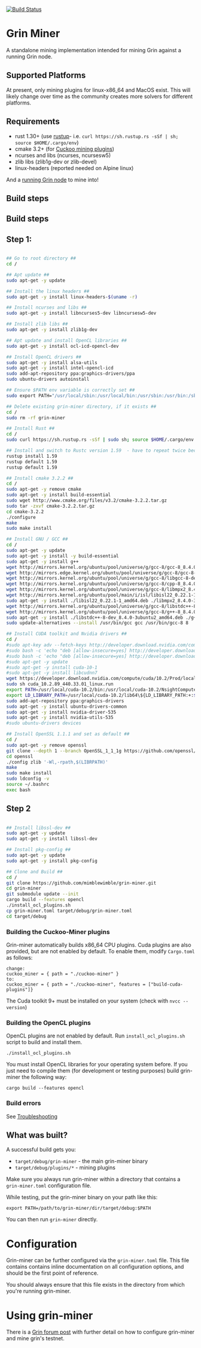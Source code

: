 [![Build Status](https://dev.azure.com/mimblewimble/grin-miner/_apis/build/status/mimblewimble.grin-miner?branchName=master)](https://dev.azure.com/mimblewimble/grin-miner/_build/latest?definitionId=5&branchName=master)

# Grin Miner

A standalone mining implementation intended for mining Grin against a running Grin node.

## Supported Platforms

At present, only mining plugins for linux-x86_64 and MacOS exist. This will likely change over time as the community creates more solvers for different platforms.

## Requirements

- rust 1.30+ (use [rustup]((https://www.rustup.rs/))- i.e. `curl https://sh.rustup.rs -sSf | sh; source $HOME/.cargo/env`)
- cmake 3.2+ (for [Cuckoo mining plugins]((https://github.com/mimblewimble/cuckoo-miner)))
- ncurses and libs (ncurses, ncursesw5)
- zlib libs (zlib1g-dev or zlib-devel)
- linux-headers (reported needed on Alpine linux)

And a [running Grin node](https://github.com/mimblewimble/grin/blob/master/doc/build.md) to mine into!

## Build steps


## Build steps

## Step 1:

```sh

## Go to root directory ##
cd /

## Apt update ##
sudo apt-get -y update

## Install the linux headers ##
sudo apt-get -y install linux-headers-$(uname -r)

## Install ncurses and libs ##
sudo apt-get -y install libncurses5-dev libncursesw5-dev

## Install zlib libs ##
sudo apt-get -y install zlib1g-dev

## Apt update and install OpenCL libraries ##
sudo apt-get -y install ocl-icd-opencl-dev

## Install OpenCL drivers ##
sudo apt-get -y install alsa-utils
sudo apt-get -y install intel-opencl-icd
sudo add-apt-repository ppa:graphics-drivers/ppa
sudo ubuntu-drivers autoinstall

## Ensure $PATH env variable is correctly set ##
sudo export PATH="/usr/local/sbin:/usr/local/bin:/usr/sbin:/usr/bin:/sbin:/bin:/usr/games:/usr/local/games"

## Delete existing grin-miner directory, if it exists ##
cd /
sudo rm -rf grin-miner

## Install Rust ##
cd /
sudo curl https://sh.rustup.rs -sSf | sudo sh; source $HOME/.cargo/env 

## Install and switch to Rustc version 1.59  - have to repeat twice because it doesn't take the first time, for some reason. Will have to look into that later. ##
rustup install 1.59
rustup default 1.59
rustup default 1.59

## Install cmake 3.2.2 ##
cd /
sudo apt-get -y remove cmake
sudo apt-get -y install build-essential
sudo wget http://www.cmake.org/files/v3.2/cmake-3.2.2.tar.gz
sudo tar -zxvf cmake-3.2.2.tar.gz
cd cmake-3.2.2
./configure
make
sudo make install

## Install GNU / GCC ##
cd /
sudo apt-get -y update
sudo apt-get -y install -y build-essential
sudo apt-get -y install g++
wget http://mirrors.kernel.org/ubuntu/pool/universe/g/gcc-8/gcc-8_8.4.0-3ubuntu2_amd64.deb
wget http://mirrors.edge.kernel.org/ubuntu/pool/universe/g/gcc-8/gcc-8-base_8.4.0-3ubuntu2_amd64.deb
wget http://mirrors.kernel.org/ubuntu/pool/universe/g/gcc-8/libgcc-8-dev_8.4.0-3ubuntu2_amd64.deb
wget http://mirrors.kernel.org/ubuntu/pool/universe/g/gcc-8/cpp-8_8.4.0-3ubuntu2_amd64.deb
wget http://mirrors.kernel.org/ubuntu/pool/universe/g/gcc-8/libmpx2_8.4.0-3ubuntu2_amd64.deb
wget http://mirrors.kernel.org/ubuntu/pool/main/i/isl/libisl22_0.22.1-1_amd64.deb
sudo apt-get -y install ./libisl22_0.22.1-1_amd64.deb ./libmpx2_8.4.0-3ubuntu2_amd64.deb ./cpp-8_8.4.0-3ubuntu2_amd64.deb ./libgcc-8-dev_8.4.0-3ubuntu2_amd64.deb ./gcc-8-base_8.4.0-3ubuntu2_amd64.deb ./gcc-8_8.4.0-3ubuntu2_amd64.deb
wget http://mirrors.kernel.org/ubuntu/pool/universe/g/gcc-8/libstdc++-8-dev_8.4.0-3ubuntu2_amd64.deb
wget http://mirrors.kernel.org/ubuntu/pool/universe/g/gcc-8/g++-8_8.4.0-3ubuntu2_amd64.deb
sudo apt-get -y install ./libstdc++-8-dev_8.4.0-3ubuntu2_amd64.deb ./g++-8_8.4.0-3ubuntu2_amd64.deb
sudo update-alternatives --install /usr/bin/gcc gcc /usr/bin/gcc-8 8

## Install CUDA toolkit and Nvidia drivers ##
cd /
#sudo apt-key adv --fetch-keys http://developer.download.nvidia.com/compute/cuda/repos/ubuntu1804/x86_64/7fa2af80.pub
#sudo bash -c 'echo "deb [allow-insecure=yes] http://developer.download.nvidia.com/compute/cuda/repos/ubuntu1804/x86_64 /" > /etc/apt/sources.list.d/cuda.list'
#sudo bash -c 'echo "deb [allow-insecure=yes] http://developer.download.nvidia.com/compute/machine-learning/repos/ubuntu1804/x86_64 /" > /etc/apt/sources.list.d/cuda_learn.list'
#sudo apt-get -y update
#sudo apt-get -y install cuda-10-1
#sudo apt-get -y install libcudnn7
wget https://developer.download.nvidia.com/compute/cuda/10.2/Prod/local_installers/cuda_10.2.89_440.33.01_linux.run
sudo sh cuda_10.2.89_440.33.01_linux.run
export PATH=/usr/local/cuda-10.2/bin:/usr/local/cuda-10.2/NsightCompute-2019.1${PATH:+:${PATH}}
export LD_LIBRARY_PATH=/usr/local/cuda-10.2/lib64\${LD_LIBRARY_PATH:+:${LD_LIBRARY_PATH}}
sudo add-apt-repository ppa:graphics-drivers
sudo apt-get -y install ubuntu-drivers-common
sudo apt-get -y install nvidia-driver-535
sudo apt-get -y install nvidia-utils-535
#sudo ubuntu-drivers devices

## Install OpenSSL 1.1.1 and set as default ##
cd /
sudo apt-get -y remove openssl
git clone --depth 1 --branch OpenSSL_1_1_1g https://github.com/openssl/openssl.git
cd openssl
./config zlib '-Wl,-rpath,$(LIBRPATH)'
make
sudo make install
sudo ldconfig -v
source ~/.bashrc
exec bash

```


## Step 2

```sh

## Install libssl-dev ##
sudo apt-get -y update
sudo apt-get -y install libssl-dev

## Install pkg-config ##
sudo apt-get -y update
sudo apt-get -y install pkg-config

## Clone and Build ##
cd /
git clone https://github.com/mimblewimble/grin-miner.git
cd grin-miner
git submodule update --init
cargo build --features opencl 
./install_ocl_plugins.sh
cp grin-miner.toml target/debug/grin-miner.toml
cd target/debug
```


### Building the Cuckoo-Miner plugins

Grin-miner automatically builds x86_64 CPU plugins. Cuda plugins are also provided, but are
not enabled by default. To enable them, modify `Cargo.toml` as follows:

```
change:
cuckoo_miner = { path = "./cuckoo-miner" }
to:
cuckoo_miner = { path = "./cuckoo-miner", features = ["build-cuda-plugins"]}
```

The Cuda toolkit 9+ must be installed on your system (check with `nvcc --version`)

### Building the OpenCL plugins
OpenCL plugins are not enabled by default. Run `install_ocl_plugins.sh` script to build and install them.

```
./install_ocl_plugins.sh
```
You must install OpenCL libraries for your operating system before.
If you just need to compile them (for development or testing purposes) build grin-miner the following way:

```
cargo build --features opencl
```

### Build errors

See [Troubleshooting](https://github.com/mimblewimble/docs/wiki/Troubleshooting)

## What was built?

A successful build gets you:

 - `target/debug/grin-miner` - the main grin-miner binary
 - `target/debug/plugins/*` - mining plugins

Make sure you always run grin-miner within a directory that contains a
`grin-miner.toml` configuration file.

While testing, put the grin-miner binary on your path like this:

```
export PATH=/path/to/grin-miner/dir/target/debug:$PATH
```

You can then run `grin-miner` directly.

# Configuration

Grin-miner can be further configured via the `grin-miner.toml` file.
This file contains contains inline documentation on all configuration
options, and should be the first point of reference.

You should always ensure that this file exists in the directory from which you're
running grin-miner.

# Using grin-miner

There is a [Grin forum post](https://www.grin-forum.org/t/how-to-mine-cuckoo-30-in-grin-help-us-test-and-collect-stats/152) with further detail on how to configure grin-miner and mine grin's testnet.
